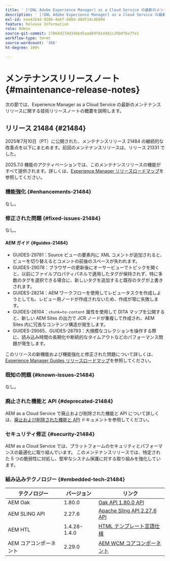 ```yaml
---
title: ' [!DNL Adobe Experience Manager] as a Cloud Service の最新のメンテナンスリリースノート。'
description: ' [!DNL Adobe Experience Manager] as a Cloud Service の最新のメンテナンスリリースノート。'
exl-id: eee42b4d-9206-4ebf-b88d-d8df14c46094
feature: Release Information
role: Admin
source-git-commit: 17064d27dd34bbd5aad89f814481c29b0f6a7fe1
workflow-type: tm+mt
source-wordcount: '366'
ht-degree: 100%

---
```



# メンテナンスリリースノート {#maintenance-release-notes}

次の節では、Experience Manager as a Cloud Service の最新のメンテナンスリリースに関する技術リリースノートの概要を説明します。

## リリース 21484 {#21484}

2025年7月10日（PT）に公開された、メンテナンスリリース 21484 の継続的な改善点を以下にまとめます。前回のメンテナンスリリースは、リリース 21331 でした。

2025.7.0 機能のアクティベーションでは、このメンテナンスリリースの機能がすべて提供されます。詳しくは、[Experience Manager リリースロードマップ](https://experienceleague.adobe.com/ja/docs/experience-manager-release-information/aem-release-updates/update-releases-roadmap)を参照してください。

### 機能強化 {#enhancements-21484}

なし。

### 修正された問題 {#fixed-issues-21484}

なし。

#### AEM ガイド {#guides-21484}

* GUIDES-29781：Source ビューの要素内に XML コメントが追加されると、ビューを切り替えるとコメントの前後のスペースが失われます。
* GUIDES-29078：ブラウザーの更新後にオーサービューでトピックを開くと、以前にファイルプロパティパネルで適用したタグが保持されず、特に多数のタグを選択できる場合に、新しいタグを追加すると既存のタグが上書きされます。
* GUIDES-28214：AEM ワークフローを使用してレビュータスクを作成しようとしても、レビュー用ノードが作成されないため、作成が常に失敗します。
* GUIDES-28104：`chunk=to-content` 属性を使用して DITA マップを公開すると、新しい AEM Sites の出力で JCR ノードが重複して作成され、AEM Sites 内に冗長なコンテンツ構造が発生します。
* GUIDES-29065、GUIDES-28793：大規模なコレクションを操作する際に、読み込み時間の長期化や断続的なタイムアウトなどのパフォーマンス問題が発生します。

このリリースの新機能および機能強化と修正された問題について詳しくは、[Experience Manager Guides リリースロードマップ](https://experienceleague.adobe.com/ja/docs/experience-manager-guides/using/release-info/aem-guides-releases-roadmap)を参照してください。

### 既知の問題 {#known-issues-21484}

なし。

### 廃止された機能と API {#deprecated-21484}

AEM as a Cloud Service で廃止および削除された機能と API について詳しくは、[廃止および削除された機能と API](/help/release-notes/deprecated-removed-features.md) ドキュメントを参照してください。

### セキュリティ修正 {#security-21484}

AEM as a Cloud Service では、プラットフォームのセキュリティとパフォーマンスの最適化に取り組んでいます。 このメンテナンスリリースでは、特定された 5 つの脆弱性に対処し、堅牢なシステム保護に対する取り組みを強化しています。

### 組み込みテクノロジー {#embedded-tech-21484}

| テクノロジー | バージョン | リンク |
|---|---|---|
| AEM Oak | 1.80.0 | [Oak API 1.80.0 API](https://www.javadoc.io/doc/org.apache.jackrabbit/oak-api/1.80.0/index.html) |
| AEM SLING API | 2.27.6 | [Apache Sling API 2.27.6 API](https://www.javadoc.io/doc/org.apache.sling/org.apache.sling.api/latest/index.html) |
| AEM HTL | 1.4.28-1.4.0 | [HTML テンプレート言語仕様](https://github.com/adobe/htl-spec) |
| AEM コアコンポーネント | 2.29.0 | [AEM WCM コアコンポーネント](https://github.com/adobe/aem-core-wcm-components) |
